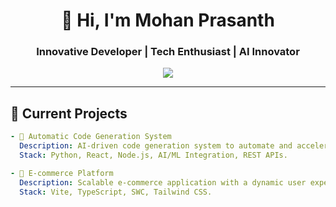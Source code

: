 <h1 align="center">👋 Hi, I'm Mohan Prasanth</h1>
<h3 align="center">Innovative Developer | Tech Enthusiast | AI Innovator</h3>

<p align="center">
  <img src="https://readme-typing-svg.demolab.com?font=Fira+Code&size=22&duration=3000&pause=500&color=F7B801&center=true&vCenter=true&width=800&height=45&lines=Software+Engineer+%7C+AI+Enthusiast+%7C+Full-Stack+Developer;Building+Intelligent+and+Scalable+Software+Solutions;">
</p>

---

## 🚀 **Current Projects**
```yaml
- 🔹 Automatic Code Generation System
  Description: AI-driven code generation system to automate and accelerate development tasks.
  Stack: Python, React, Node.js, AI/ML Integration, REST APIs.

- 🔹 E-commerce Platform
  Description: Scalable e-commerce application with a dynamic user experience.
  Stack: Vite, TypeScript, SWC, Tailwind CSS.
